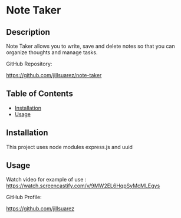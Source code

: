 # Note Taker
  
  ## Description
  Note Taker allows you to write, save and delete notes so that you can organize thoughts and manage tasks.

  GitHub Repository:

  https://github.com/jillsuarez/note-taker
  ## Table of Contents
  * [Installation](#installation)
  * [Usage](#usage)
 
  ## Installation
  This project uses node modules express.js and uuid
  ## Usage
  Watch video for example of use : https://watch.screencastify.com/v/9MW2EL6HqpSyMcMLEgys

  
  GitHub Profile:
  
  https://github.com/jillsuarez
